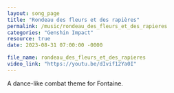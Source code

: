 ```yaml
---
layout: song_page
title: "Rondeau des fleurs et des rapières"
permalink: /music/rondeau_des_fleurs_et_des_rapieres
categories: "Genshin Impact"
resource: true
date: 2023-08-31 07:00:00 -0000

file_name: rondeau_des_fleurs_et_des_rapieres
video_link: "https://youtu.be/dIvif12Ya0I"
---
```


A dance-like combat theme for Fontaine.